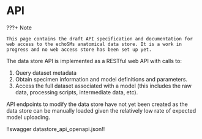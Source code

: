 # API

???+ Note

    This page contains the draft API specification and documentation for web access to the echoSMs anatomical data store. It is a work in progress and no web access store has been set up yet.

The data store API is implemented as a RESTful web API with calls to:

1. Query dataset metadata
1. Obtain specimen information and model definitions and parameters.
1. Access the full dataset associated with a model (this includes the raw data, processing scripts, intermediate data, etc).

API endpoints to modify the data store have not yet been created as the data store can be manually loaded given the relatively low rate of expected model uploading.



!!swagger datastore_api_openapi.json!!
